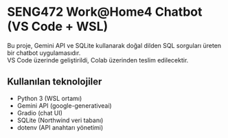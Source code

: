 # SENG472 Work@Home4 Chatbot (VS Code + WSL)

Bu proje, Gemini API ve SQLite kullanarak doğal dilden SQL sorguları üreten bir chatbot uygulamasıdır.  
VS Code üzerinde geliştirildi, Colab üzerinden teslim edilecektir.

## Kullanılan teknolojiler
- Python 3 (WSL ortamı)
- Gemini API (google-generativeai)
- Gradio (chat UI)
- SQLite (Northwind veri tabanı)
- dotenv (API anahtarı yönetimi)
